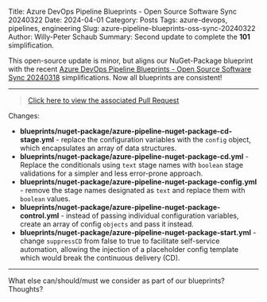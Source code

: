 Title: Azure DevOps Pipeline Blueprints - Open Source Software Sync 20240322
Date: 2024-04-01
Category: Posts
Tags: azure-devops, pipelines, engineering
Slug: azure-pipeline-blueprints-oss-sync-20240322
Author: Willy-Peter Schaub
Summary: Second update to complete the **101** simplification.

This open-source update is minor, but aligns our NuGet-Package blueprint with the recent [Azure DevOps Pipeline Blueprints - Open Source Software Sync 20240318](https://wsbctechnicalblog.github.io/azure-pipeline-yaml-refactor-parameter-objects.html) simplifications. Now all blueprints are consistent!

---

>
> [Click here to view the associated Pull Request](https://github.com/WorkSafeBC-Common-Engineering/AzureDevOps.Automation.Pipeline.Templates.v2/pull/27)
>

Changes:

- **blueprints/nuget-package/azure-pipeline-nuget-package-cd-stage.yml** - replace the configuration variables with the ```config``` object, which encapsulates an array of data structures.
- **blueprints/nuget-package/azure-pipeline-nuget-package-cd.yml** - 
Replace the conditionals using ```text``` stage names with ```boolean``` stage validations for a simpler and less error-prone approach.
- **blueprints/nuget-package/azure-pipeline-nuget-package-config.yml** - remove the stage names designated as ```text``` and replace them with ```boolean``` values.
- **blueprints/nuget-package/azure-pipeline-nuget-package-control.yml** - instead of passing individual configuration variables, create an array of config ```objects``` and pass it instead. 
- **blueprints/nuget-package/azure-pipeline-nuget-package-start.yml** - change ```suppressCD``` from false to true to facilitate self-service automation, allowing the injection of a placeholder config template which would break the continuous delivery (CD).

---

What else can/should/must we consider as part of our blueprints? Thoughts?
